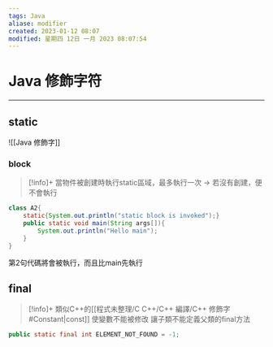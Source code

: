 ```yaml
---
tags: Java
aliase: modifier
created: 2023-01-12 08:07
modified: 星期四 12日 一月 2023 08:07:54
---
```


# Java 修飾字符
***
## static
![[Java 修飾字]]
### block

>[!info]+
>當物件被創建時執行static區域，最多執行一次
>-> 若沒有創建，便不會執行

```java
class A2{ 
	static{System.out.println("static block is invoked");} 
	public static void main(String args[]){ 
		System.out.println("Hello main"); 
	} 
}
```
第2句代碼將會被執行，而且比main先執行

## final
>[!info]+
>類似C++的[[程式未整理/C C++/C++ 編譯/C++ 修飾字#Constant|const]]
>使變數不能被修改
>讓子類不能定義父類的final方法

```java
public static final int ELEMENT_NOT_FOUND = -1;
```




